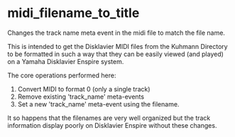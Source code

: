 # midi_filename_to_title
Changes the track name meta event in the midi file to match the file name.

This is intended to get the Disklavier MIDI files from the Kuhmann Directory to be formatted in such a way that they can be easily viewed (and played) on a Yamaha Disklavier Enspire system.

The core operations performed here:

1. Convert MIDI to format 0 (only a single track)
2. Remove existing 'track_name' meta-events
3. Set a new 'track_name' meta-event using the filename.

It so happens that the filenames are very well organized but the track information display poorly on Disklavier Enspire without these changes.
